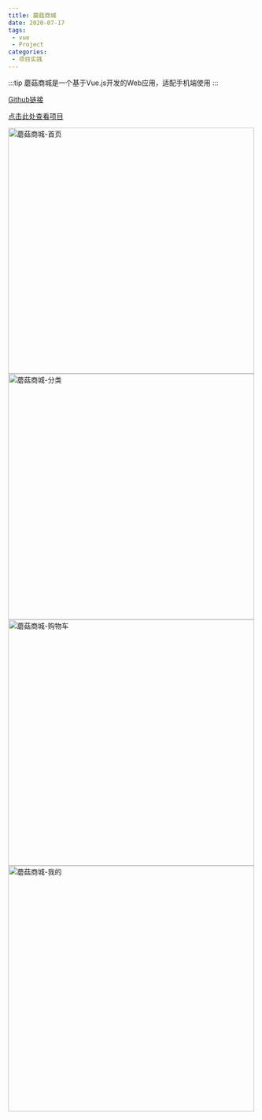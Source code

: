 ```yaml
---
title: 蘑菇商城
date: 2020-07-17
tags:
 - vue
 - Project
categories:
 - 项目实践 
---
```

:::tip
蘑菇商城是一个基于Vue.js开发的Web应用，适配手机端使用
:::

<!-- more -->

[Github链接](https://github.com/962837345)

[点击此处查看项目](http://120.25.234.110)

<img style="height: 500px" :src="$withBase('/moguImages/mogu1.jpg')" alt="蘑菇商城-首页">
<img style="height: 500px" :src="$withBase('/moguImages/mogu2.jpg')" alt="蘑菇商城-分类">
</br>
<img style="height: 500px" :src="$withBase('/moguImages/mogu3.jpg')" alt="蘑菇商城-购物车">
<img style="height: 500px" :src="$withBase('/moguImages/mogu4.jpg')" alt="蘑菇商城-我的">